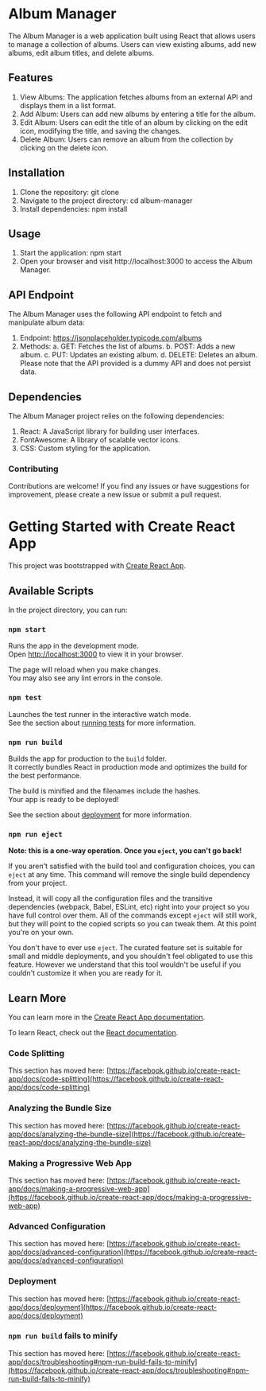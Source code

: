 # Album Manager
The Album Manager is a web application built using React that allows users to manage a collection of albums. Users can view existing albums, add new albums, edit album titles, and delete albums.

## Features
1. View Albums: The application fetches albums from an external API and displays them in a list format.
2. Add Album: Users can add new albums by entering a title for the album.
3. Edit Album: Users can edit the title of an album by clicking on the edit icon, modifying the title, and saving the changes.
4. Delete Album: Users can remove an album from the collection by clicking on the delete icon.

## Installation
1. Clone the repository: git clone <repository-url>
2. Navigate to the project directory: cd album-manager
3. Install dependencies: npm install

## Usage
1. Start the application: npm start
2. Open your browser and visit http://localhost:3000 to access the Album Manager.

## API Endpoint
The Album Manager uses the following API endpoint to fetch and manipulate album data:

1. Endpoint: https://jsonplaceholder.typicode.com/albums
2. Methods:
a. GET: Fetches the list of albums.
b. POST: Adds a new album.
c. PUT: Updates an existing album.
d. DELETE: Deletes an album.
Please note that the API provided is a dummy API and does not persist data.

## Dependencies
The Album Manager project relies on the following dependencies:

1. React: A JavaScript library for building user interfaces.
2. FontAwesome: A library of scalable vector icons.
3. CSS: Custom styling for the application.

### Contributing
Contributions are welcome! If you find any issues or have suggestions for improvement, please create a new issue or submit a pull request.
# Getting Started with Create React App

This project was bootstrapped with [Create React App](https://github.com/facebook/create-react-app).

## Available Scripts

In the project directory, you can run:

### `npm start`

Runs the app in the development mode.\
Open [http://localhost:3000](http://localhost:3000) to view it in your browser.

The page will reload when you make changes.\
You may also see any lint errors in the console.

### `npm test`

Launches the test runner in the interactive watch mode.\
See the section about [running tests](https://facebook.github.io/create-react-app/docs/running-tests) for more information.

### `npm run build`

Builds the app for production to the `build` folder.\
It correctly bundles React in production mode and optimizes the build for the best performance.

The build is minified and the filenames include the hashes.\
Your app is ready to be deployed!

See the section about [deployment](https://facebook.github.io/create-react-app/docs/deployment) for more information.

### `npm run eject`

**Note: this is a one-way operation. Once you `eject`, you can't go back!**

If you aren't satisfied with the build tool and configuration choices, you can `eject` at any time. This command will remove the single build dependency from your project.

Instead, it will copy all the configuration files and the transitive dependencies (webpack, Babel, ESLint, etc) right into your project so you have full control over them. All of the commands except `eject` will still work, but they will point to the copied scripts so you can tweak them. At this point you're on your own.

You don't have to ever use `eject`. The curated feature set is suitable for small and middle deployments, and you shouldn't feel obligated to use this feature. However we understand that this tool wouldn't be useful if you couldn't customize it when you are ready for it.

## Learn More

You can learn more in the [Create React App documentation](https://facebook.github.io/create-react-app/docs/getting-started).

To learn React, check out the [React documentation](https://reactjs.org/).

### Code Splitting

This section has moved here: [https://facebook.github.io/create-react-app/docs/code-splitting](https://facebook.github.io/create-react-app/docs/code-splitting)

### Analyzing the Bundle Size

This section has moved here: [https://facebook.github.io/create-react-app/docs/analyzing-the-bundle-size](https://facebook.github.io/create-react-app/docs/analyzing-the-bundle-size)

### Making a Progressive Web App

This section has moved here: [https://facebook.github.io/create-react-app/docs/making-a-progressive-web-app](https://facebook.github.io/create-react-app/docs/making-a-progressive-web-app)

### Advanced Configuration

This section has moved here: [https://facebook.github.io/create-react-app/docs/advanced-configuration](https://facebook.github.io/create-react-app/docs/advanced-configuration)

### Deployment

This section has moved here: [https://facebook.github.io/create-react-app/docs/deployment](https://facebook.github.io/create-react-app/docs/deployment)

### `npm run build` fails to minify

This section has moved here: [https://facebook.github.io/create-react-app/docs/troubleshooting#npm-run-build-fails-to-minify](https://facebook.github.io/create-react-app/docs/troubleshooting#npm-run-build-fails-to-minify)

